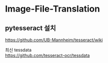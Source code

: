 # Image-File-Translation

## pytesseract 설치

https://github.com/UB-Mannheim/tesseract/wiki

최신 tessdata\
https://github.com/tesseract-ocr/tessdata
